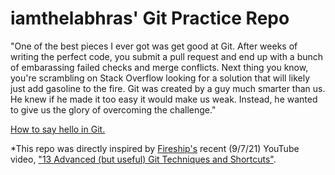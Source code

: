 # iamthelabhras' Git Practice Repo

"One of the best pieces I ever got was get good at Git.  After weeks of writing the perfect code, you submit a pull request and end up with a bunch of embarassing failed checks and merge conflicts.  Next thing you know, you're scrambling on Stack Overflow looking for a solution that will likely just add gasoline to the fire.  Git was created by a guy much smarter than us.  He knew if he made it too easy it would make us weak.  Instead, he wanted to give us the glory of overcoming the challenge."

[How to say hello in Git.](./images/git_hello.png)

*This repo was directly inspired by [Fireship's](https://www.youtube.com/channel/UCsBjURrPoezykLs9EqgamOA) recent (9/7/21) YouTube video, ["13 Advanced (but useful) Git Techniques and Shortcuts"](https://www.youtube.com/watch?v=ecK3EnyGD8o).


